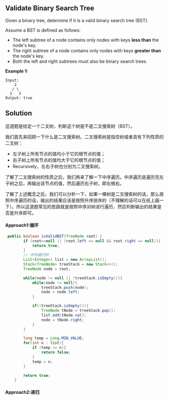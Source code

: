 ##  Validate Binary Search Tree

Given a binary tree, determine if it is a valid binary search tree (BST).

Assume a BST is defined as follows:

- The left subtree of a node contains only nodes with keys **less than** the node's key.
- The right subtree of a node contains only nodes with keys **greater than** the node's key.
- Both the left and right subtrees must also be binary search trees.

**Example 1:**

```
Input:
    2
   / \
  1   3
Output: true
```

## Solution

这道题是给定一个二叉树，判断这个树是不是二叉搜索树（BST）。

我们首先来回顾一下什么是二叉搜索树。二叉搜索树是指空树或者具有下列性质的二叉树：

- 左子树上所有节点的值均小于它的根节点的值；
- 右子树上所有节点的值均大于它的根节点的值；
- Recursively，左右子树也分别为二叉搜索树。

了解了二叉搜索树的性质之后，我们再来了解一下中序遍历。中序遍历是遍历完左子树之后，再输出该节点的值，然后遍历右子树，即左根右。

了解了上述概念之后，我们可以分析一下，如果一棵树是二叉搜索树的话，那么按照中序遍历的话，输出的结果应该是按照升序排序的（不理解的话可以在纸上画一下）。所以这道题常见的思路就是按照中序对树进行遍历，然后判断输出的结果是否是升序即可。

#### Approach1:循环

```java
 public boolean isValidBST(TreeNode root) {
        if (root==null || (root.left == null && root.right == null)){
            return true;
        }
        // 中序遍历树
        List<Integer> list = new ArrayList();
        Stack<TreeNode> treeStack = new Stack<>();
        TreeNode node = root;

        while(node != null || !treeStack.isEmpty()){
            while(node != null){
                treeStack.push(node);
                node = node.left;
            }

            if(!treeStack.isEmpty()){
                TreeNode tNode = treeStack.pop();
                list.add(tNode.val);
                node = tNode.right;
            }
        }

        long temp = Long.MIN_VALUE;
        for(int n : list){
            if (temp >= n){
                return false;
            }
            temp = n;
        }

        return true;
    }
```

#### Approach2:递归

